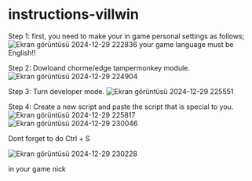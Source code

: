 # instructions-villwin
Step 1:
first, you need to make your in game personal settings as follows;
![Ekran görüntüsü 2024-12-29 222836](https://github.com/user-attachments/assets/8879e039-b59b-4031-88ec-c25c10654958)
your game language must be English!!

Step 2: Dowloand chorme/edge tampermonkey module.
![Ekran görüntüsü 2024-12-29 224904](https://github.com/user-attachments/assets/cf76b018-2a47-433d-be58-4331b0b1abb1)

Step 3: Turn developer mode.
![Ekran görüntüsü 2024-12-29 225551](https://github.com/user-attachments/assets/d20cf7d4-b640-4018-b726-a07f178ef940)

Step 4: Create a new script and paste the script that is special to you. 
![Ekran görüntüsü 2024-12-29 225817](https://github.com/user-attachments/assets/9383295e-3533-41f8-a77a-a251c66cf2fa)
![Ekran görüntüsü 2024-12-29 230046](https://github.com/user-attachments/assets/0b28b3a3-7df1-47ab-9220-8888a90d7915)

Dont forget to do Ctrl + S

![Ekran görüntüsü 2024-12-29 230228](https://github.com/user-attachments/assets/27adbae0-2cc4-40e5-b864-d398369fa209)

in your game nick
